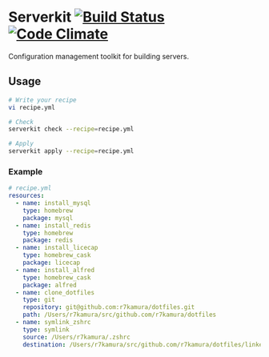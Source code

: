 # Serverkit [![Build Status](https://travis-ci.org/r7kamura/serverkit.svg)](https://travis-ci.org/r7kamura/serverkit) [![Code Climate](https://codeclimate.com/github/r7kamura/serverkit/badges/gpa.svg)](https://codeclimate.com/github/r7kamura/serverkit)
Configuration management toolkit for building servers.

## Usage
```sh
# Write your recipe
vi recipe.yml

# Check
serverkit check --recipe=recipe.yml

# Apply
serverkit apply --recipe=recipe.yml
```

### Example
```yaml
# recipe.yml
resources:
  - name: install_mysql
    type: homebrew
    package: mysql
  - name: install_redis
    type: homebrew
    package: redis
  - name: install_licecap
    type: homebrew_cask
    package: licecap
  - name: install_alfred
    type: homebrew_cask
    package: alfred
  - name: clone_dotfiles
    type: git
    repository: git@github.com:r7kamura/dotfiles.git
    path: /Users/r7kamura/src/github.com/r7kamura/dotfiles
  - name: symlink_zshrc
    type: symlink
    source: /Users/r7kamura/.zshrc
    destination: /Users/r7kamura/src/github.com/r7kamura/dotfiles/linked/.zshrc
```
